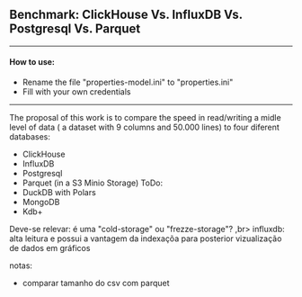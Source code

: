 ## Benchmark: ClickHouse Vs. InfluxDB Vs. Postgresql Vs. Parquet 

-----

#### How to use:
* Rename the file "properties-model.ini" to "properties.ini"
* Fill with your own credentials
----

The proposal of this work is to compare the speed in read/writing a midle level of data ( a dataset with 9 columns and 50.000 lines) to four diferent databases:
* ClickHouse
* InfluxDB
* Postgresql
* Parquet (in a S3 Minio Storage)
ToDo:
* DuckDB with Polars
* MongoDB
* Kdb+


 
Deve-se relevar:
é uma "cold-storage" ou  "frezze-storage"? ,br>
influxdb: alta leitura e possui a vantagem da indexaçõa para posterior vizualização de dados em gráficos

notas: 
* comparar tamanho do csv com parquet